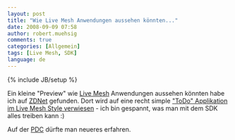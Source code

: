 ```yaml
---
layout: post
title: "Wie Live Mesh Anwendungen aussehen könnten..."
date: 2008-09-09 07:58
author: robert.muehsig
comments: true
categories: [Allgemein]
tags: [Live Mesh, SDK]
language: de
---
```

{% include JB/setup %}
<p>Ein kleine "Preview" wie <a href="{{BASE_PATH}}/2008/08/07/live-mesh-tech-preview/" target="_blank">Live Mesh</a> Anwendungen aussehen könnten habe ich auf <a href="http://blogs.zdnet.com/microsoft/?p=1574" target="_blank">ZDNet</a> gefunden. Dort wird auf eine recht simple <a href="http://www.istartedsomething.com/20080908/applications-coming-soon-to-a-mesh-near-you/" target="_blank">"ToDo" Applikation im Live Mesh Style verwiesen</a> - ich bin gespannt, was man mit dem SDK alles treiben kann :)</p> <p>Auf der <a href="http://www.microsoftpdc.com/" target="_blank">PDC</a> dürfte man neueres erfahren.</p>
